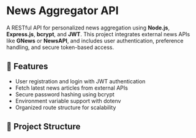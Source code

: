 # News Aggregator API

A RESTful API for personalized news aggregation using **Node.js**, **Express.js**, **bcrypt**, and **JWT**. This project integrates external news APIs like **GNews** or **NewsAPI**, and includes user authentication, preference handling, and secure token-based access.

## 🚀 Features
- User registration and login with JWT authentication
- Fetch latest news articles from external APIs
- Secure password hashing using bcrypt
- Environment variable support with dotenv
- Organized route structure for scalability

## 📂 Project Structure
